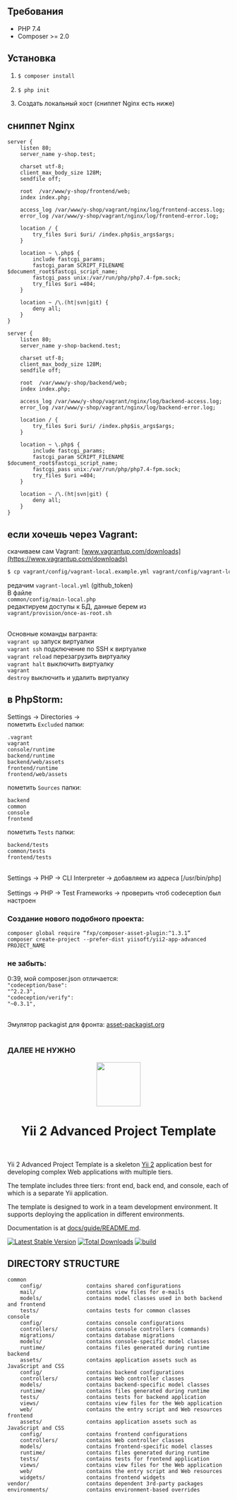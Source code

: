 ## Требования

- PHP 7.4
- Composer >= 2.0

## Установка

1. ```sh
   $ composer install
   ```

2. ```sh
   $ php init
   ```

3. Создать локальный хост (сниппет Nginx есть ниже)

## сниппет Nginx

    server {
        listen 80;
        server_name y-shop.test;
      
        charset utf-8;
        client_max_body_size 128M;
        sendfile off;
      
        root  /var/www/y-shop/frontend/web;
        index index.php;
      
        access_log /var/www/y-shop/vagrant/nginx/log/frontend-access.log;
        error_log /var/www/y-shop/vagrant/nginx/log/frontend-error.log;
      
        location / {
            try_files $uri $uri/ /index.php$is_args$args;
        }
      
        location ~ \.php$ {
            include fastcgi_params;
            fastcgi_param SCRIPT_FILENAME $document_root$fastcgi_script_name;
            fastcgi_pass unix:/var/run/php/php7.4-fpm.sock;
            try_files $uri =404;
        }
      
        location ~ /\.(ht|svn|git) {
            deny all;
        }
    }

    server {
        listen 80;
        server_name y-shop-backend.test;
      
        charset utf-8;
        client_max_body_size 128M;
        sendfile off;
      
        root  /var/www/y-shop/backend/web;
        index index.php;
      
        access_log /var/www/y-shop/vagrant/nginx/log/backend-access.log;
        error_log /var/www/y-shop/vagrant/nginx/log/backend-error.log;
      
        location / {
            try_files $uri $uri/ /index.php$is_args$args;
        }
      
        location ~ \.php$ {
            include fastcgi_params;
            fastcgi_param SCRIPT_FILENAME $document_root$fastcgi_script_name;
            fastcgi_pass unix:/var/run/php/php7.4-fpm.sock;
            try_files $uri =404;
        }
      
        location ~ /\.(ht|svn|git) {
            deny all;
        }
    }

## если хочешь через Vagrant:

скачиваем сам Vagrant: [www.vagrantup.com/downloads](https://www.vagrantup.com/downloads) <br>
```sh
$ cp vagrant/config/vagrant-local.example.yml vagrant/config/vagrant-local.yml
```
редачим <code>vagrant-local.yml</code> (github_token)<br>
В файле<br>
<code>common/config/main-local.php</code><br>
редактируем доступы к БД, данные берем из<br>
<code>vagrant/provision/once-as-root.sh</code> <br><br>

Основные команды вагранта:<br>
<code>vagrant up</code> запуск виртуалки<br>
<code>vagrant ssh</code> подключение по SSH к виртуалке<br>
<code>vagrant reload</code> перезагрузить виртуалку<br>
<code>vagrant halt</code> выключить виртуалку<br>
<code>vagrant destroy</code> выключить и удалить виртуалку

## в PhpStorm:
Settings -> Directories -><br>
пометить <code>Excluded</code> папки:

    .vagrant
    vagrant
    console/runtime
    backend/runtime
    backend/web/assets
    frontend/runtime
    frontend/web/assets

пометить <code>Sources</code> папки:

    backend
    common
    console
    frontend

пометить <code>Tests</code> папки:

    backend/tests
    common/tests
    frontend/tests

<br>
Settings -> PHP -> CLI Interpreter -> добавляем из адреса [/usr/bin/php]<br><br>
Settings -> PHP -> Test Frameworks -> проверить чтоб codeception был настроен

### Создание нового подобного проекта:

    composer global require “fxp/composer-asset-plugin:^1.3.1”
    composer create-project --prefer-dist yiisoft/yii2-app-advanced PROJECT_NAME

### не забыть:
0:39, мой composer.json отличается:<br>
<code>"codeception/base": "^2.2.3",</code><br>
<code>"codeception/verify": "~0.3.1",</code><br><br>
 
Эмулятор packagist для фронта: [asset-packagist.org](https://asset-packagist.org/)
<br><br>


### ДАЛЕЕ НЕ НУЖНО

<p align="center">
    <a href="https://github.com/yiisoft" target="_blank">
        <img src="https://avatars0.githubusercontent.com/u/993323" height="100px">
    </a>
    <h1 align="center">Yii 2 Advanced Project Template</h1>
    <br>
</p>

Yii 2 Advanced Project Template is a skeleton [Yii 2](http://www.yiiframework.com/) application best for
developing complex Web applications with multiple tiers.

The template includes three tiers: front end, back end, and console, each of which
is a separate Yii application.

The template is designed to work in a team development environment. It supports
deploying the application in different environments.

Documentation is at [docs/guide/README.md](docs/guide/README.md).

[![Latest Stable Version](https://img.shields.io/packagist/v/yiisoft/yii2-app-advanced.svg)](https://packagist.org/packages/yiisoft/yii2-app-advanced)
[![Total Downloads](https://img.shields.io/packagist/dt/yiisoft/yii2-app-advanced.svg)](https://packagist.org/packages/yiisoft/yii2-app-advanced)
[![build](https://github.com/yiisoft/yii2-app-advanced/workflows/build/badge.svg)](https://github.com/yiisoft/yii2-app-advanced/actions?query=workflow%3Abuild)

DIRECTORY STRUCTURE
-------------------

```
common
    config/              contains shared configurations
    mail/                contains view files for e-mails
    models/              contains model classes used in both backend and frontend
    tests/               contains tests for common classes    
console
    config/              contains console configurations
    controllers/         contains console controllers (commands)
    migrations/          contains database migrations
    models/              contains console-specific model classes
    runtime/             contains files generated during runtime
backend
    assets/              contains application assets such as JavaScript and CSS
    config/              contains backend configurations
    controllers/         contains Web controller classes
    models/              contains backend-specific model classes
    runtime/             contains files generated during runtime
    tests/               contains tests for backend application    
    views/               contains view files for the Web application
    web/                 contains the entry script and Web resources
frontend
    assets/              contains application assets such as JavaScript and CSS
    config/              contains frontend configurations
    controllers/         contains Web controller classes
    models/              contains frontend-specific model classes
    runtime/             contains files generated during runtime
    tests/               contains tests for frontend application
    views/               contains view files for the Web application
    web/                 contains the entry script and Web resources
    widgets/             contains frontend widgets
vendor/                  contains dependent 3rd-party packages
environments/            contains environment-based overrides
```
